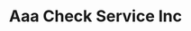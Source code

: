 ---
title: Aaa Check Service Inc
slug: aaa-check-service-inc
updated-on: '2024-05-30T13:44:31.749Z'
created-on: '2024-05-30T13:41:46.671Z'
published-on: '2024-05-30T13:54:32.469Z'
f_city-state-2:
- cms/city/pueblo-co.md
- cms/city/penrose-co.md
- cms/city/brookhaven-ms.md
- cms/city/mize-ms.md
f_locations:
- cms/payday-loan/aaa-check-service-inc-718.md
- cms/payday-loan/aaa-check-service-inc-719.md
- cms/payday-loan/aaa-check-service-inc-720.md
- cms/payday-loan/aaa-check-service-inc-721.md
- cms/payday-loan/aaa-check-service-inc-722.md
f_states:
- cms/state/colorado.md
- cms/state/mississippi.md
layout: '[company].html'
tags: company
---